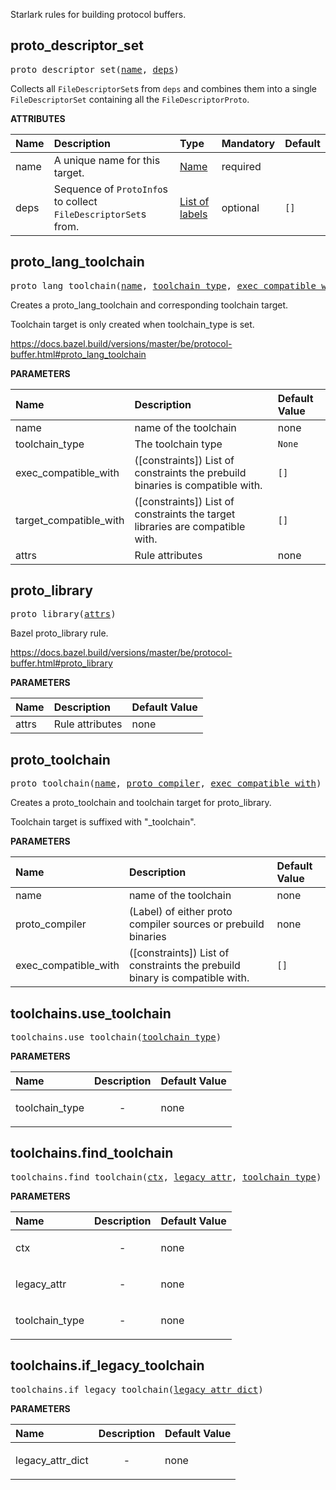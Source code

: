 <!-- Generated with Stardoc: http://skydoc.bazel.build -->

Starlark rules for building protocol buffers.

<a id="proto_descriptor_set"></a>

## proto_descriptor_set

<pre>
proto_descriptor_set(<a href="#proto_descriptor_set-name">name</a>, <a href="#proto_descriptor_set-deps">deps</a>)
</pre>

Collects all `FileDescriptorSet`s from `deps` and combines them into a single
`FileDescriptorSet` containing all the `FileDescriptorProto`.

**ATTRIBUTES**


| Name  | Description | Type | Mandatory | Default |
| :------------- | :------------- | :------------- | :------------- | :------------- |
| <a id="proto_descriptor_set-name"></a>name |  A unique name for this target.   | <a href="https://bazel.build/concepts/labels#target-names">Name</a> | required |  |
| <a id="proto_descriptor_set-deps"></a>deps |  Sequence of <code>ProtoInfo</code>s to collect <code>FileDescriptorSet</code>s from.   | <a href="https://bazel.build/concepts/labels">List of labels</a> | optional | <code>[]</code> |


<a id="proto_lang_toolchain"></a>

## proto_lang_toolchain

<pre>
proto_lang_toolchain(<a href="#proto_lang_toolchain-name">name</a>, <a href="#proto_lang_toolchain-toolchain_type">toolchain_type</a>, <a href="#proto_lang_toolchain-exec_compatible_with">exec_compatible_with</a>, <a href="#proto_lang_toolchain-target_compatible_with">target_compatible_with</a>, <a href="#proto_lang_toolchain-attrs">attrs</a>)
</pre>

Creates a proto_lang_toolchain and corresponding toolchain target.

Toolchain target is only created when toolchain_type is set.

https://docs.bazel.build/versions/master/be/protocol-buffer.html#proto_lang_toolchain


**PARAMETERS**


| Name  | Description | Default Value |
| :------------- | :------------- | :------------- |
| <a id="proto_lang_toolchain-name"></a>name |  name of the toolchain   |  none |
| <a id="proto_lang_toolchain-toolchain_type"></a>toolchain_type |  The toolchain type   |  <code>None</code> |
| <a id="proto_lang_toolchain-exec_compatible_with"></a>exec_compatible_with |  ([constraints]) List of constraints the prebuild binaries is compatible with.   |  <code>[]</code> |
| <a id="proto_lang_toolchain-target_compatible_with"></a>target_compatible_with |  ([constraints]) List of constraints the target libraries are compatible with.   |  <code>[]</code> |
| <a id="proto_lang_toolchain-attrs"></a>attrs |  Rule attributes   |  none |


<a id="proto_library"></a>

## proto_library

<pre>
proto_library(<a href="#proto_library-attrs">attrs</a>)
</pre>

Bazel proto_library rule.

https://docs.bazel.build/versions/master/be/protocol-buffer.html#proto_library


**PARAMETERS**


| Name  | Description | Default Value |
| :------------- | :------------- | :------------- |
| <a id="proto_library-attrs"></a>attrs |  Rule attributes   |  none |


<a id="proto_toolchain"></a>

## proto_toolchain

<pre>
proto_toolchain(<a href="#proto_toolchain-name">name</a>, <a href="#proto_toolchain-proto_compiler">proto_compiler</a>, <a href="#proto_toolchain-exec_compatible_with">exec_compatible_with</a>)
</pre>

Creates a proto_toolchain and toolchain target for proto_library.

Toolchain target is suffixed with "_toolchain".


**PARAMETERS**


| Name  | Description | Default Value |
| :------------- | :------------- | :------------- |
| <a id="proto_toolchain-name"></a>name |  name of the toolchain   |  none |
| <a id="proto_toolchain-proto_compiler"></a>proto_compiler |  (Label) of either proto compiler sources or prebuild binaries   |  none |
| <a id="proto_toolchain-exec_compatible_with"></a>exec_compatible_with |  ([constraints]) List of constraints the prebuild binary is compatible with.   |  <code>[]</code> |


<a id="toolchains.use_toolchain"></a>

## toolchains.use_toolchain

<pre>
toolchains.use_toolchain(<a href="#toolchains.use_toolchain-toolchain_type">toolchain_type</a>)
</pre>



**PARAMETERS**


| Name  | Description | Default Value |
| :------------- | :------------- | :------------- |
| <a id="toolchains.use_toolchain-toolchain_type"></a>toolchain_type |  <p align="center"> - </p>   |  none |


<a id="toolchains.find_toolchain"></a>

## toolchains.find_toolchain

<pre>
toolchains.find_toolchain(<a href="#toolchains.find_toolchain-ctx">ctx</a>, <a href="#toolchains.find_toolchain-legacy_attr">legacy_attr</a>, <a href="#toolchains.find_toolchain-toolchain_type">toolchain_type</a>)
</pre>



**PARAMETERS**


| Name  | Description | Default Value |
| :------------- | :------------- | :------------- |
| <a id="toolchains.find_toolchain-ctx"></a>ctx |  <p align="center"> - </p>   |  none |
| <a id="toolchains.find_toolchain-legacy_attr"></a>legacy_attr |  <p align="center"> - </p>   |  none |
| <a id="toolchains.find_toolchain-toolchain_type"></a>toolchain_type |  <p align="center"> - </p>   |  none |


<a id="toolchains.if_legacy_toolchain"></a>

## toolchains.if_legacy_toolchain

<pre>
toolchains.if_legacy_toolchain(<a href="#toolchains.if_legacy_toolchain-legacy_attr_dict">legacy_attr_dict</a>)
</pre>



**PARAMETERS**


| Name  | Description | Default Value |
| :------------- | :------------- | :------------- |
| <a id="toolchains.if_legacy_toolchain-legacy_attr_dict"></a>legacy_attr_dict |  <p align="center"> - </p>   |  none |


